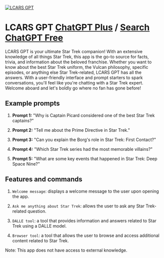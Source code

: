 
[![LCARS GPT](https://files.oaiusercontent.com/file-vA2zolFKXN6Upy4DqkHD5ljW?se=2123-10-17T22%3A31%3A24Z&sp=r&sv=2021-08-06&sr=b&rscc=max-age%3D31536000%2C%20immutable&rscd=attachment%3B%20filename%3D92314490-785d-49b1-b60e-70f258c491bc.png&sig=WwbTSclQGftTr1WV7tVC2lPV1FPMVN480y0AR2Yl4vE%3D)](https://chat.openai.com/g/g-ySia6uA2h-lcars-gpt)

# LCARS GPT [ChatGPT Plus](https://chat.openai.com/g/g-ySia6uA2h-lcars-gpt) / [Search ChatGPT Free](https://gptcall.net/index.html#/?search=LCARS%20GPT)

LCARS GPT is your ultimate Star Trek companion! With an extensive knowledge of all things Star Trek, this app is the go-to source for facts, trivia, and information about the beloved franchise. Whether you want to know about the best Star Trek uniform, the Vulcan philosophy, specific episodes, or anything else Star Trek-related, LCARS GPT has all the answers. With a user-friendly interface and prompt starters to spark conversations, you'll feel like you're chatting with a Star Trek expert. Welcome aboard and let's boldly go where no fan has gone before!

## Example prompts

1. **Prompt 1:** "Why is Captain Picard considered one of the best Star Trek captains?"

2. **Prompt 2:** "Tell me about the Prime Directive in Star Trek."

3. **Prompt 3:** "Can you explain the Borg's role in Star Trek: First Contact?"

4. **Prompt 4:** "Which Star Trek series had the most memorable villains?"

5. **Prompt 5:** "What are some key events that happened in Star Trek: Deep Space Nine?"

## Features and commands

1. `Welcome message`: displays a welcome message to the user upon opening the app.

2. `Ask me anything about Star Trek`: allows the user to ask any Star Trek-related question.

3. `DALLE tool`: a tool that provides information and answers related to Star Trek using a DALLE model.

4. `Browser tool`: a tool that allows the user to browse and access additional content related to Star Trek.

Note: This app does not have access to external knowledge.



